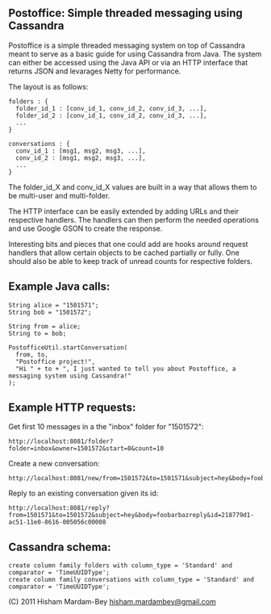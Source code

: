 Postoffice: Simple threaded messaging using Cassandra
-----------------------------------------------------

Postoffice is a simple threaded messaging system on top of Cassandra 
meant to serve as a basic guide for using Cassandra from Java. The 
system can either be accessed using the Java API or via an HTTP 
interface that returns JSON and levarages Netty for performance.

The layout is as follows:

    folders : {
      folder_id_1 : [conv_id_1, conv_id_2, conv_id_3, ...],
      folder_id_2 : [conv_id_1, conv_id_2, conv_id_3, ...],
      ...
    }
    
    conversations : {
      conv_id_1 : [msg1, msg2, msg3, ...],
      conv_id_2 : [msg1, msg2, msg3, ...],
      ...
    }

The folder_id_X and conv_id_X values are built in a way that allows them to
be multi-user and multi-folder.

The HTTP interface can be easily extended by adding URLs and their
respective handlers. The handlers can then perform the needed operations and
use Google GSON to create the response.

Interesting bits and pieces that one could add are hooks around request
handlers that allow certain objects to be cached partially or fully. One
should also be able to keep track of unread counts for respective folders.

Example Java calls:
-------------------

    String alice = "1501571";
    String bob = "1501572";

    String from = alice;
    String to = bob;

    PostofficeUtil.startConversation(
      from, to, 
      "Postoffice project!", 
      "Hi " + to + ", I just wanted to tell you about Postoffice, a messaging system using Cassandra!"
    );

Example HTTP requests:
----------------------

Get first 10 messages in a the "inbox" folder for "1501572":

    http://localhost:8081/folder?folder=inbox&owner=1501572&start=0&count=10

Create a new conversation:

    http://localhost:8081/new/from=1501572&to=1501571&subject=hey&body=foobarbaz

Reply to an existing conversation given its id:

    http://localhost:8081/reply?from=1501571&to=1501572&subject=hey&body=foobarbazreply&id=218779d1-ac51-11e0-8616-005056c00008

Cassandra schema:
-----------------

    create column family folders with column_type = 'Standard' and comparator = 'TimeUUIDType';
    create column family conversations with column_type = 'Standard' and comparator = 'TimeUUIDType';

(C) 2011 Hisham Mardam-Bey <hisham.mardambey@gmail.com>
